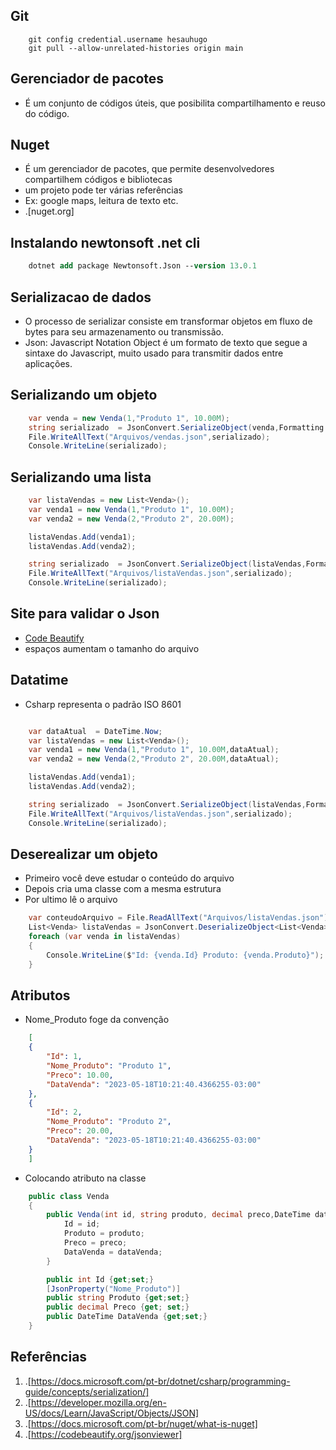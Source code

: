 ## Git 
```console
    git config credential.username hesauhugo
    git pull --allow-unrelated-histories origin main
```
## Gerenciador de pacotes
* É um conjunto de códigos úteis, que posibilita compartilhamento e reuso do código.
## Nuget
* É um gerenciador de pacotes, que permite desenvolvedores compartilhem códigos e bibliotecas
* um projeto pode ter várias referências
* Ex: google maps, leitura de texto etc.
* .[nuget.org]
## Instalando newtonsoft .net cli
```ps
    dotnet add package Newtonsoft.Json --version 13.0.1
```
## Serializacao de dados
* O processo de serializar consiste em transformar objetos em fluxo de bytes para seu armazenamento ou transmissão.
* Json: Javascript Notation Object é um formato de texto que segue a sintaxe do Javascript, muito usado para transmitir dados entre aplicações.
## Serializando um objeto
```csharp 
    var venda = new Venda(1,"Produto 1", 10.00M);
    string serializado  = JsonConvert.SerializeObject(venda,Formatting.Indented);
    File.WriteAllText("Arquivos/vendas.json",serializado);
    Console.WriteLine(serializado);
```

## Serializando uma lista
```csharp 
    var listaVendas = new List<Venda>();
    var venda1 = new Venda(1,"Produto 1", 10.00M);
    var venda2 = new Venda(2,"Produto 2", 20.00M);

    listaVendas.Add(venda1);
    listaVendas.Add(venda2);

    string serializado  = JsonConvert.SerializeObject(listaVendas,Formatting.Indented);
    File.WriteAllText("Arquivos/listaVendas.json",serializado);
    Console.WriteLine(serializado);
```
## Site para validar o Json
* <a href="https://codebeautify.org/jsonviewer">Code Beautify</a>
* espaços  aumentam o tamanho do arquivo
## Datatime
* Csharp representa o padrão ISO 8601
```csharp

    var dataAtual  = DateTime.Now;
    var listaVendas = new List<Venda>();
    var venda1 = new Venda(1,"Produto 1", 10.00M,dataAtual);
    var venda2 = new Venda(2,"Produto 2", 20.00M,dataAtual);

    listaVendas.Add(venda1);
    listaVendas.Add(venda2);

    string serializado  = JsonConvert.SerializeObject(listaVendas,Formatting.Indented);
    File.WriteAllText("Arquivos/listaVendas.json",serializado);
    Console.WriteLine(serializado);

```
## Deserealizar um objeto
* Primeiro você deve estudar o conteúdo do arquivo
* Depois cria uma classe com a mesma estrutura
* Por ultimo lê o arquivo

```csharp
    var conteudoArquivo = File.ReadAllText("Arquivos/listaVendas.json");
    List<Venda> listaVendas = JsonConvert.DeserializeObject<List<Venda>>(conteudoArquivo);
    foreach (var venda in listaVendas)
    {
        Console.WriteLine($"Id: {venda.Id} Produto: {venda.Produto}");
    }
```
## Atributos
* Nome_Produto foge da convenção
```json
    [
    {
        "Id": 1,
        "Nome_Produto": "Produto 1",
        "Preco": 10.00,
        "DataVenda": "2023-05-18T10:21:40.4366255-03:00"
    },
    {
        "Id": 2,
        "Nome_Produto": "Produto 2",
        "Preco": 20.00,
        "DataVenda": "2023-05-18T10:21:40.4366255-03:00"
    }
    ]
```
* Colocando atributo na classe
```csharp
    public class Venda
    {
        public Venda(int id, string produto, decimal preco,DateTime dataVenda){
            Id = id;
            Produto = produto;
            Preco = preco;
            DataVenda = dataVenda;
        }

        public int Id {get;set;}
        [JsonProperty("Nome_Produto")]
        public string Produto {get;set;}
        public decimal Preco {get; set;}
        public DateTime DataVenda {get;set;}
    }
```
## Referências
1. .[https://docs.microsoft.com/pt-br/dotnet/csharp/programming-guide/concepts/serialization/]
2. .[https://developer.mozilla.org/en-US/docs/Learn/JavaScript/Objects/JSON]
3. .[https://docs.microsoft.com/pt-br/nuget/what-is-nuget]
4. .[https://codebeautify.org/jsonviewer]